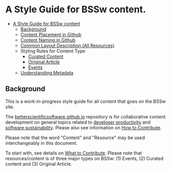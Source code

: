 # A Style Guide for BSSw content.

<!-- this is manual table of contents. We need a better way to write one. This is a good tool: https://ecotrust-canada.github.io/markdown-toc/) -->
- [A Style Guide for BSSw content](#a-style-guide-for-bssw-content)
  * [Background](#background)
  * [Content Placement in Github](StyleGuide/ContentPlacement.md)
  * [Content Naming in Github](StyleGuide/ContentNaming.md)
  * [Common Layout Description (All Resources)](StyleGuide/CommonLayout.md) 
  * Styling Rules for Content Type
    + [Curated Content](StyleGuide/StylingCuratedContent.md)
    + [Original Article](StyleGuide/StylingOriginalArticle.md)
    + [Events](StyleGuide/StylingEvents.md)
  * [Understanding Metadata](StyleGuide/Metadata.md)

## Background

This is a work-in-progress style guide for all content that goes on the BSSw site. 

The [betterscientificsoftware.github.io](https://github.com/betterscientificsoftware/betterscientificsoftware.github.io) repository is for collaborative content development on general topics related to [developer productivity](Site/Categories/Topics/WhatIsProductivity.md) and [software sustainability](Site/Categories/Topics/WhatIsSustainability.md). Please also see information on [How to Contribute](HowToContribute.md).

Please note that the word "Content" and "Resource" may be used interchangeably in this document.

To start with, see details on [What to Contribute](WhatToContribute.md).  Please note that resources/content is of three major types on BSSw: (1) Events, (2) Curated content and (3) Original Article.
